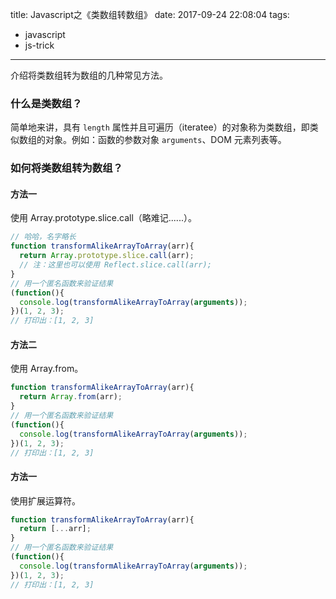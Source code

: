 title: Javascript之《类数组转数组》
date: 2017-09-24 22:08:04
tags:
- javascript
- js-trick
---

介绍将类数组转为数组的几种常见方法。

<!-- more -->

### 什么是类数组？
简单地来讲，具有 `length` 属性并且可遍历（iteratee）的对象称为类数组，即类似数组的对象。例如：函数的参数对象 `arguments`、DOM 元素列表等。

### 如何将类数组转为数组？

#### 方法一
使用 Array.prototype.slice.call（略难记......）。
```js
// 哈哈，名字略长
function transformAlikeArrayToArray(arr){
  return Array.prototype.slice.call(arr);
  // 注：这里也可以使用 Reflect.slice.call(arr);
}
// 用一个匿名函数来验证结果
(function(){
  console.log(transformAlikeArrayToArray(arguments));
})(1, 2, 3);
// 打印出：[1, 2, 3]
```

#### 方法二
使用 Array.from。
```js
function transformAlikeArrayToArray(arr){
  return Array.from(arr);
}
// 用一个匿名函数来验证结果
(function(){
  console.log(transformAlikeArrayToArray(arguments));
})(1, 2, 3);
// 打印出：[1, 2, 3]
```

#### 方法一
使用扩展运算符。
```js
function transformAlikeArrayToArray(arr){
  return [...arr];
}
// 用一个匿名函数来验证结果
(function(){
  console.log(transformAlikeArrayToArray(arguments));
})(1, 2, 3);
// 打印出：[1, 2, 3]
```